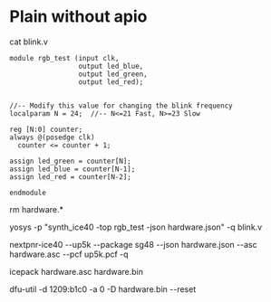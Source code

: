 # Plain without apio

cat blink.v 

```werilog
module rgb_test (input clk,
                 output led_blue,
                 output led_green,
                 output led_red);


//-- Modify this value for changing the blink frequency
localparam N = 24;  //-- N<=21 Fast, N>=23 Slow

reg [N:0] counter;
always @(posedge clk)
  counter <= counter + 1;

assign led_green = counter[N];
assign led_blue = counter[N-1];
assign led_red = counter[N-2];

endmodule
```

rm hardware.*

yosys -p "synth_ice40 -top rgb_test -json hardware.json" -q blink.v

nextpnr-ice40 --up5k --package sg48 --json hardware.json --asc hardware.asc --pcf up5k.pcf -q

icepack hardware.asc hardware.bin


dfu-util -d 1209:b1c0 -a 0 -D hardware.bin --reset
